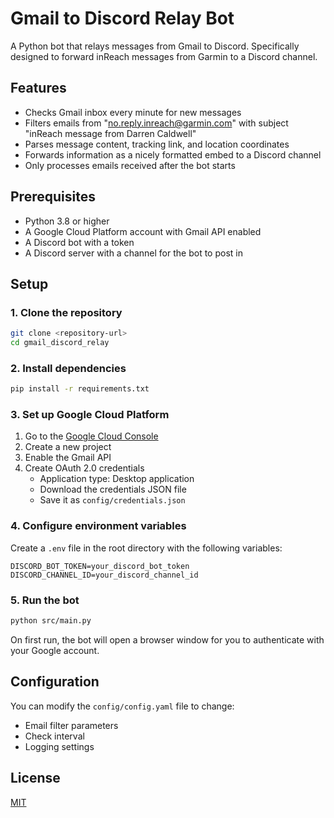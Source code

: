 # Gmail to Discord Relay Bot

A Python bot that relays messages from Gmail to Discord. Specifically designed to forward inReach messages from Garmin to a Discord channel.

## Features

- Checks Gmail inbox every minute for new messages
- Filters emails from "no.reply.inreach@garmin.com" with subject "inReach message from Darren Caldwell"
- Parses message content, tracking link, and location coordinates
- Forwards information as a nicely formatted embed to a Discord channel
- Only processes emails received after the bot starts

## Prerequisites

- Python 3.8 or higher
- A Google Cloud Platform account with Gmail API enabled
- A Discord bot with a token
- A Discord server with a channel for the bot to post in

## Setup

### 1. Clone the repository

```bash
git clone <repository-url>
cd gmail_discord_relay
```

### 2. Install dependencies

```bash
pip install -r requirements.txt
```

### 3. Set up Google Cloud Platform

1. Go to the [Google Cloud Console](https://console.cloud.google.com/)
2. Create a new project
3. Enable the Gmail API
4. Create OAuth 2.0 credentials
   - Application type: Desktop application
   - Download the credentials JSON file
   - Save it as `config/credentials.json`

### 4. Configure environment variables

Create a `.env` file in the root directory with the following variables:

```
DISCORD_BOT_TOKEN=your_discord_bot_token
DISCORD_CHANNEL_ID=your_discord_channel_id
```

### 5. Run the bot

```bash
python src/main.py
```

On first run, the bot will open a browser window for you to authenticate with your Google account.

## Configuration

You can modify the `config/config.yaml` file to change:

- Email filter parameters
- Check interval
- Logging settings

## License

[MIT](LICENSE)